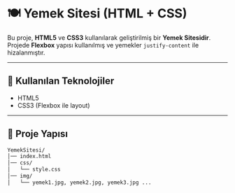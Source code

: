 # 🍽️ Yemek Sitesi (HTML + CSS)

Bu proje, **HTML5** ve **CSS3** kullanılarak geliştirilmiş bir **Yemek Sitesidir**.  
Projede **Flexbox** yapısı kullanılmış ve yemekler `justify-content` ile hizalanmıştır.  

---

## 🚀 Kullanılan Teknolojiler
- HTML5
- CSS3 (Flexbox ile layout)

---

## 📂 Proje Yapısı
```bash
YemekSitesi/
│── index.html
│── css/
│   └── style.css
│── img/
│   └── yemek1.jpg, yemek2.jpg, yemek3.jpg ...
